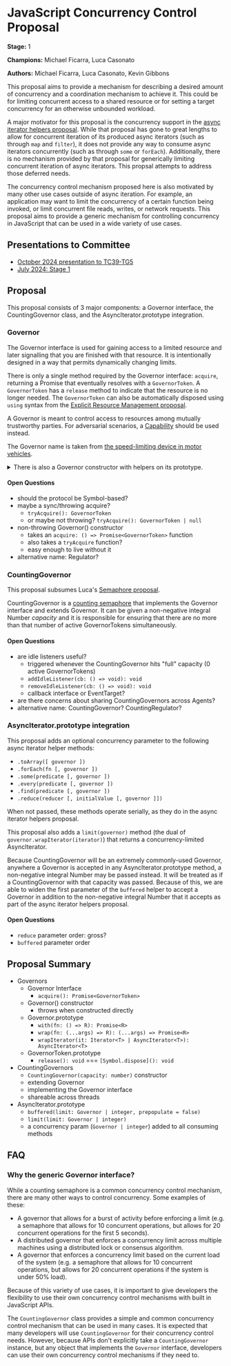 JavaScript Concurrency Control Proposal
=======================================

**Stage:** 1

**Champions:** Michael Ficarra, Luca Casonato

**Authors:** Michael Ficarra, Luca Casonato, Kevin Gibbons

This proposal aims to provide a mechanism for describing a desired amount of concurrency and a coordination mechanism to achieve it. This could be for limiting concurrent access to a shared resource or for setting a target concurrency for an otherwise unbounded workload.

A major motivator for this proposal is the concurrency support in the [async iterator helpers proposal](https://github.com/tc39/proposal-async-iterator-helpers). While that proposal has gone to great lengths to allow for concurrent iteration of its produced async iterators (such as through `map` and `filter`), it does not provide any way to consume async iterators concurrently (such as through `some` or `forEach`). Additionally, there is no mechanism provided by that proposal for generically limiting concurrent iteration of async iterators. This propsal attempts to address those deferred needs.

The concurrency control mechanism proposed here is also motivated by many other use cases outside of async iteration. For example, an application may want to limit the concurrency of a certain function being invoked, or limit concurrent file reads, writes, or network requests. This proposal aims to provide a generic mechanism for controlling concurrency in JavaScript that can be used in a wide variety of use cases.

## Presentations to Committee

- [October 2024 presentation to TC39-TG5](https://docs.google.com/presentation/d/1Pf0s8XXVCxlERmJU_YZY6YwEULXDS_HaBH3zuMUyrPo)
- [July 2024: Stage 1](https://docs.google.com/presentation/d/1rLIzouj1zTr4KdjNrYMZt-FbvEGMPmVeJ8HjOtB6wOU)

## Proposal

This proposal consists of 3 major components: a Governor interface, the CountingGovernor class, and the AsyncIterator.prototype integration.

### Governor

The Governor interface is used for gaining access to a limited resource and later signalling that you are finished with that resource. It is intentionally designed in a way that permits dynamically changing limits.

There is only a single method required by the Governor interface: `acquire`, returning a Promise that eventually resolves with a `GovernorToken`. A `GovernorToken` has a `release` method to indicate that the resource is no longer needed. The `GovernorToken` can also be automatically disposed using `using` syntax from the [Explicit Resource Management proposal](https://github.com/tc39/proposal-explicit-resource-management).

A Governor is meant to control access to resources among mutually trustworthy parties. For adversarial scenarios, a [Capability](https://gist.github.com/michaelficarra/415941f94ed2249b5322d077aeaa6f96) should be used instead.

The Governor name is taken from [the speed-limiting device in motor vehicles](https://en.wikipedia.org/wiki/Governor_%28device%29).

<details>
<summary>
There is also a Governor constructor with helpers on its prototype.
</summary>

The constructor unconditionally throws when it is the `new.target`. To make the helpers available, a concrete Governor can be implemented as follows:

```js
const someGovernor = {
  __proto__: Governor.prototype,
  acquire() {
    // ...
  },
};
```

The `with(fn: () => R): Promise<R>` helper takes a function and automatically acquires/releases a GovernorToken. An approximation:

```js
Governor.prototype.with = async (fn) => {
  using void = await this.acquire();
  return await fn();
};
```

The `wrap(fn: (...args) => R): (...args) => Promise<R>` helper takes a function and returns a function with the same behaviour but limited in its concurrency by this Governor. An approximation:

```js
Governor.prototype.wrap = fn => {
  const governor = this;
  return async function() {
    using void = await governor.acquire();
    return await fn.apply(this, arguments);
  };
};
```

Similarly, `wrapIterator(it: Iterator<T> | AsyncIterator<T>): AsyncIterator<T>` takes an Iterator or AsyncIterator and returns an AsyncIterator that yields the same values but limited in concurrency by this Governor.
</details>

#### Open Questions

- should the protocol be Symbol-based?
- maybe a sync/throwing acquire?
  - `tryAcquire(): GovernorToken`
  - or maybe not throwing? `tryAcquire(): GovernorToken | null`
- non-throwing Governor() constructor
  - takes an `acquire: () => Promise<GovernorToken>` function
  - also takes a `tryAcquire` function?
  - easy enough to live without it
- alternative name: Regulator?

### CountingGovernor

This proposal subsumes Luca's [Semaphore proposal](https://github.com/lucacasonato/proposal-semaphore).

CountingGovernor is a [counting semaphore](https://en.wikipedia.org/wiki/Semaphore_%28programming%29) that implements the Governor interface and extends Governor. It can be given a non-negative integral Number *capacity* and it is responsible for ensuring that there are no more than that number of active GovernorTokens simultaneously.

#### Open Questions

- are idle listeners useful?
  - triggered whenever the CountingGovernor hits "full" capacity (0 active GovernorTokens)
  - `addIdleListener(cb: () => void): void`
  - `removeIdleListener(cb: () => void): void`
  - callback interface or EventTarget?
- are there concerns about sharing CountingGovernors across Agents?
- alternative name: CountingGovernor? CountingRegulator?

### AsyncIterator.prototype integration

This proposal adds an optional concurrency parameter to the following async iterator helper methods:

- `.toArray([ governor ])`
- `.forEach(fn [, governor ])`
- `.some(predicate [, governor ])`
- `.every(predicate [, governor ])`
- `.find(predicate [, governor ])`
- `.reduce(reducer [, initialValue [, governor ]])`

When not passed, these methods operate serially, as they do in the async iterator helpers proposal.

This proposal also adds a `limit(governor)` method (the dual of `governor.wrapIterator(iterator)`) that returns a concurrency-limited AsyncIterator.

Because CountingGovernor will be an extremely commonly-used Governor, anywhere a Governor is accepted in any AsyncIterator.prototype method, a non-negative integral Number may be passed instead. It will be treated as if a CountingGovernor with that capacity was passed. Because of this, we are able to widen the first parameter of the `buffered` helper to accept a Governor in addition to the non-negative integral Number that it accepts as part of the async iterator helpers proposal.

#### Open Questions

- `reduce` parameter order: gross?
- `buffered` parameter order

## Proposal Summary

- Governors
  - Governor Interface
    - `acquire(): Promise<GovernorToken>`
  - Governor() constructor
    - throws when constructed directly
  - Governor.prototype
    - `with(fn: () => R): Promise<R>`
    - `wrap(fn: (...args) => R): (...args) => Promise<R>`
    - `wrapIterator(it: Iterator<T> | AsyncIterator<T>): AsyncIterator<T>`
  - GovernorToken.prototype
    - `release(): void` === `[Symbol.dispose](): void`
- CountingGovernors
  - `CountingGovernor(capacity: number)` constructor
  - extending Governor
  - implementing the Governor interface
  - shareable across threads
- AsyncIterator.prototype
  - `buffered(limit: Governor | integer, prepopulate = false)`
  - `limit(limit: Governor | integer)`
  - a concurrency param (`Governor | integer`) added to all consuming methods


## FAQ

### Why the generic Governor interface?

While a counting semaphore is a common concurrency control mechanism, there are many other ways to control concurrency. Some examples of these:

- A governor that allows for a burst of activity before enforcing a limit (e.g. a semaphore that allows for 10 concurrent operations, but allows for 20 concurrent operations for the first 5 seconds).
- A distributed governor that enforces a concurrency limit across multiple machines using a distributed lock or consensus algorithm.
- A governor that enforces a concurrency limit based on the current load of the system (e.g. a semaphore that allows for 10 concurrent operations, but allows for 20 concurrent operations if the system is under 50% load).

Because of this variety of use cases, it is important to give developers the flexibility to use their own concurrency control mechanisms with built in JavaScript APIs.

The `CountingGovernor` class provides a simple and common concurrency control mechanism that can be used in many cases. It is expected that many developers will use `CountingGovernor` for their concurrency control needs. However, because APIs don't explicitly take a `CountingGovernor` instance, but any object that implements the `Governor` interface, developers can use their own concurrency control mechanisms if they need to.
